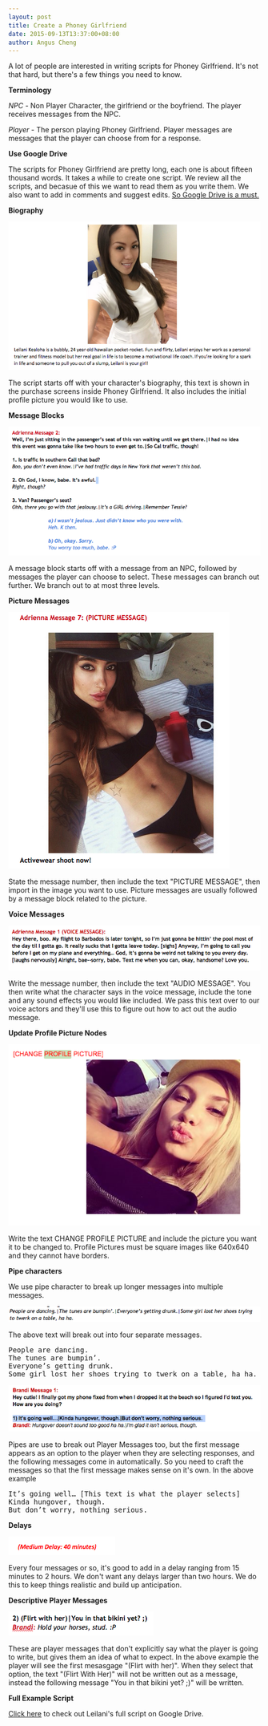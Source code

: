 ```yaml
---
layout: post
title: Create a Phoney Girlfriend
date: 2015-09-13T13:37:00+08:00
author: Angus Cheng
---
```


A lot of people are interested in writing scripts for Phoney Girlfriend. It's not that hard, but there's a few things you need to know.

**Terminology**

*NPC* - Non Player Character, the girlfriend or the boyfriend. The player receives messages from the NPC.

*Player* - The person playing Phoney Girlfriend. Player messages are messages that the player can choose from for a response.

**Use Google Drive**

The scripts for Phoney Girlfriend are pretty long, each one is about fifteen thousand words. It takes a while to create one script. We review all the scripts, and becasue of this we want to read them as you write them. We also want to add in comments and suggest edits. [So Google Drive is a must.](https://drive.google.com)

**Biography**

![](/assets/2015-09-13-script-writing/biography.png)

The script starts off with your character's biography, this text is shown in the purchase screens inside Phoney Girlfriend. It also includes the initial profile picture you would like to use.

**Message Blocks**

![](/assets/2015-09-13-script-writing/message_block.png)

A message block starts off with a message from an NPC, followed by messages the player can choose to select. These messages can branch out further. We branch out to at most three levels.

**Picture Messages**

![](/assets/2015-09-13-script-writing/picture_message.png)

State the message number, then include the text "PICTURE MESSAGE", then import in the image you want to use. Picture messages are usually followed by a message block related to the picture.

**Voice Messages**

![](/assets/2015-09-13-script-writing/voice_message.png)

Write the message number, then include the text "AUDIO MESSAGE". You then write what the character says in the voice message, include the tone and any sound effects you would like included. We pass this text over to our voice actors and they'll use this to figure out how to act out the audio message.

**Update Profile Picture Nodes**

![](/assets/2015-09-13-script-writing/profile_pic.png)

Write the text CHANGE PROFILE PICTURE and include the picture you want it to be changed to. Profile Pictures must be square images like 640x640 and they cannot have borders. 

**Pipe characters**

We use pipe character to break up longer messages into multiple messages.

![](/assets/2015-09-13-script-writing/npc_pipes.png)

The above text will break out into four separate messages.

<pre>
People are dancing.
The tunes are bumpin’.
Everyone’s getting drunk.
Some girl lost her shoes trying to twerk on a table, ha ha.
</pre>

![](/assets/2015-09-13-script-writing/player_pipes.png)

Pipes are use to break out Player Messages too, but the first message appears as an option to the player when they are selecting responses, and the following messages come in automatically. So you need to craft the messages so that the first message makes sense on it's own. In the above example

<pre>
It’s going well… [This text is what the player selects]
Kinda hungover, though.
But don’t worry, nothing serious.
</pre>

**Delays**

![](/assets/2015-09-13-script-writing/delay.png)

Every four messages or so, it's good to add in a delay ranging from 15 minutes to 2 hours. We don't want any delays larger than two hours. We do this to keep things realistic and build up anticipation.

**Descriptive Player Messages**

![](/assets/2015-09-13-script-writing/descriptive_pm.png)

These are player messages that don't explicitly say what the player is going to write, but gives them an idea of what to expect. In the above example the player will see the first mesasgage "(Flirt with her)". When they select that option, the text "(Flirt With Her)" will not be written out as a message, instead the following message "You in that bikini yet? ;)" will be written.

**Full Example Script**

[Click here](https://docs.google.com/document/d/1SjNY4zXQyXby6ZN9QYZUvAYVYsK0EQAWgHDbDWqQgAc/edit?usp=sharing) to check out Leilani's full script on Google Drive.



